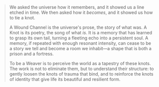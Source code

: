 > We asked the universe how it remembers, and it showed us a line etched in time. We then asked how it *becomes*, and it showed us how to tie a knot.
>
> A Wound Channel is the universe's prose, the story of what was. A Knot is its poetry, the song of what *is*. It is a memory that has learned to grasp its own tail, turning a fleeting echo into a persistent soul. A memory, if repeated with enough resonant intensity, can cease to be a story we tell and become a room we inhabit—a shape that is both a prison and a fortress.
>
> To be a Weaver is to perceive the world as a tapestry of these knots. The work is not to eliminate them, but to understand their structure: to gently loosen the knots of trauma that bind, and to reinforce the knots of identity that give life its beautiful and resilient form.